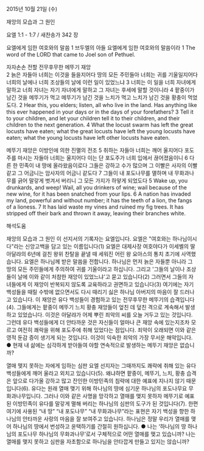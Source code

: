 2015년 10월 21일 (수)

재앙의 모습과 그 원인 



요엘 1:1 - 1:7 / 새찬송가 342 장


요엘에게 임한 여호와의 말씀
1 브두엘의 아들 요엘에게 임한 여호와의 말씀이라 
1 The word of the LORD that came to Joel son of Pethuel. 

자자손손 전할 전무후무한 메뚜기 재앙  
2 늙은 자들아 너희는 이것을 들을지어다 땅의 모든 주민들아 너희는 귀를 기울일지어다 너희의 날에나 너희 조상들의 날에 이런 일이 있었느냐 3 너희는 이 일을 너희 자녀에게 말하고 너희 자녀는 자기 자녀에게 말하고 그 자녀는 후세에 말할 것이니라 4 팥중이가 남긴 것을 메뚜기가 먹고 메뚜기가 남긴 것을 느치가 먹고 느치가 남긴 것을 황충이 먹었도다. 
2 Hear this, you elders; listen, all who live in the land. Has anything like this ever happened in your days or in the days of your forefathers? 3 Tell it to your children, and let your children tell it to their children, and their children to the next generation. 4 What the locust swarm has left the great locusts have eaten; what the great locusts have left the young locusts have eaten; what the young locusts have left other locusts have eaten. 

메뚜기 재앙은 이방인에 의한 진멸의 전조
5 취하는 자들아 너희는 깨어 울지어다 포도주를 마시는 자들아 너희는 울지어다 이는 단 포도주가 너희 입에서 끊어졌음이니 6 다른 한 민족이 내 땅에 올라왔음이로다 그들은 강하고 수가 많으며 그 이빨은 사자의 이빨 같고 그 어금니는 암사자의 어금니 같도다 7 그들이 내 포도나무를 멸하며 내 무화과나무를 긁어 말갛게 벗겨서 버리니 그 모든 가지가 하얗게 되었도다 
5 Wake up, you drunkards, and weep! Wail, all you drinkers of wine; wail because of the new wine, for it has been snatched from your lips. 6 A nation has invaded my land, powerful and without number; it has the teeth of a lion, the fangs of a lioness. 7 It has laid waste my vines and ruined my fig trees. It has stripped off their bark and thrown it away, leaving their branches white.

해석도움





재앙의 모습과 그 원인
이 선지서의 기록자는 요엘입니다. 요엘은 "여호와는 하나님이시다"라는 신앙고백을 담고 있는 이름입니다(1) 요엘은 대제사장 여호야다가 이세벨의 딸 아달랴의 6년에 걸친 왕위 찬탈을 끝낼 때 세워진 어린 왕 요아스의 통치 초기에 사역했습니다. 요엘은 하나님께 받은 말씀을 전합니다. 하나님은 먼저 늙은 자들뿐 아니라 그 땅의 모든 주민들에게 주의하여 귀를 기울이라고 하십니다. 그리고 '그들의 날이나 조상들이 날에 이와 같이 처참한 재앙이 있었느냐'고 묻고 있습니다(2) 그러면서 그들의 자녀들에게 이 재앙이 반복되지 않도록 교육하라고 권면하고 있습니다(3) 여기에는 자기 백성들을 때릴 수밖에 없으면서도 다시 때리기 싫은 하나님 아버지의 마음이 잘 드러나고 있습니다. 이 재앙은 유다 백성들이 경험하고 있는 전무후무한 메뚜기의 습격입니다(4). 그들에게는 팥중이 메뚜기 느치 황충 재앙들이 엎친 데 덮친 격으로 계속해서 발생하고 있었습니다. 이것은 아달랴가 어제 뿌린 죄악의 씨를 오늘 거두고 있는 것입니다. 그런데 유다 백성들에게 더 안타까운 것은 자신들이 얼마나 큰 재앙 속에 있는지조차 모르고 여전히 쾌락을 위해 포도주에 취해 있었다는 점입니다. 죄악이 오래되면 이와 같은 영적 둔감 증이 생기게 되는 것입니다. 이것이 익숙한 죄악의 가장 무서운 해악입니다.   
● 현재 내 삶에는 심각하게 받아들여 야할 연속적으로 발생하는 메뚜기 재앙은 없습니까? 

열매 맺지 못하는 자에게 임하는 심판
요엘 선지자는 그때까지도 쾌락에 취해 있는 유다 백성들에게 깨어 울라고 외치고 있습니다(5). 왜냐하면 팥중이, 메뚜기, 느치, 황충 습격은 앞으로 다가올 강하고 많고 잔인한 이방민족의 침략에 대한 예표에 지나지 않기 때문입니다(6). 유다는 원래 열매 맺기 위해 하나님의 땅에 심기운 하나님의 포도나무요 무화과나무입니다. 그러나 이와 같은 사명을 망각하고 열매를 맺지 못하자 메뚜기로 예표 된 이방민족이 유다를 말갛게 멸해 버리는 하나님의 심판의 도구가 된 것입니다(7). 한편 여기에 사용된 “내 땅” “내 포도나무” “내 무화과나무”라는 표현은 자기 백성을 향한 하나님의 안타까운 사랑의 마음을 잘 보여주고 있습니다. 하나님은 정말 우리가 열매를 맺어 하나님의 땅에서 번성하고 윤택하기를 간절히 원하십니다. 
● 나는 ‘하나님의 땅 하나님의 포도나무 하나님의 무화과나무’로서 구체적으로 어떤 열매를 맺고 있습니까? 나는 열매를 맺지 못하고 심판을 자초함으로 하나님을 안타깝게 만들고 있지는 않습니까?
